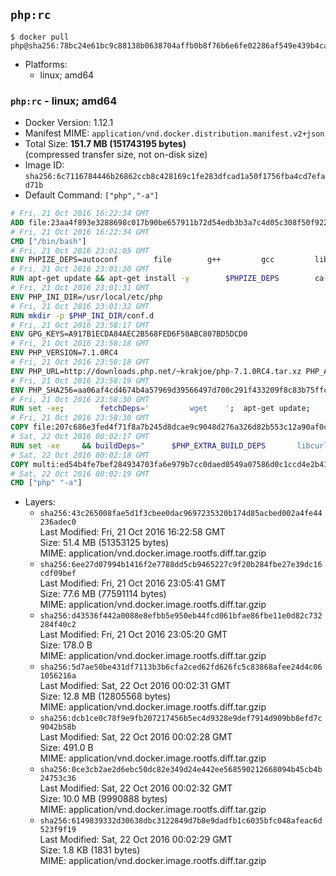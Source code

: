 ## `php:rc`

```console
$ docker pull php@sha256:78bc24e61bc9c88138b0638704affb0b8f76b6e6fe02286af549e439b4ca677d
```

-	Platforms:
	-	linux; amd64

### `php:rc` - linux; amd64

-	Docker Version: 1.12.1
-	Manifest MIME: `application/vnd.docker.distribution.manifest.v2+json`
-	Total Size: **151.7 MB (151743195 bytes)**  
	(compressed transfer size, not on-disk size)
-	Image ID: `sha256:6c7116784446b26862ccb8c428169c1fe283dfcad1a50f1756fba4cd7efad71b`
-	Default Command: `["php","-a"]`

```dockerfile
# Fri, 21 Oct 2016 16:22:34 GMT
ADD file:23aa4f893e3288698c017b90be657911b72d54edb3b3a7c4d05c308f50f9228f in / 
# Fri, 21 Oct 2016 16:22:34 GMT
CMD ["/bin/bash"]
# Fri, 21 Oct 2016 23:01:05 GMT
ENV PHPIZE_DEPS=autoconf 		file 		g++ 		gcc 		libc-dev 		make 		pkg-config 		re2c
# Fri, 21 Oct 2016 23:01:30 GMT
RUN apt-get update && apt-get install -y 		$PHPIZE_DEPS 		ca-certificates 		curl 		libedit2 		libsqlite3-0 		libxml2 		xz-utils 	--no-install-recommends && rm -r /var/lib/apt/lists/*
# Fri, 21 Oct 2016 23:01:31 GMT
ENV PHP_INI_DIR=/usr/local/etc/php
# Fri, 21 Oct 2016 23:01:32 GMT
RUN mkdir -p $PHP_INI_DIR/conf.d
# Fri, 21 Oct 2016 23:58:17 GMT
ENV GPG_KEYS=A917B1ECDA84AEC2B568FED6F50ABC807BD5DCD0
# Fri, 21 Oct 2016 23:58:18 GMT
ENV PHP_VERSION=7.1.0RC4
# Fri, 21 Oct 2016 23:58:18 GMT
ENV PHP_URL=http://downloads.php.net/~krakjoe/php-7.1.0RC4.tar.xz PHP_ASC_URL=
# Fri, 21 Oct 2016 23:58:19 GMT
ENV PHP_SHA256=aa06af4cd4674b4a57969d39566497d700c291f433209f8c83b75ffc1128d258 PHP_MD5=3493df23aa02af833198df94227cb6d9
# Fri, 21 Oct 2016 23:58:30 GMT
RUN set -xe; 		fetchDeps=' 		wget 	'; 	apt-get update; 	apt-get install -y --no-install-recommends $fetchDeps; 	rm -rf /var/lib/apt/lists/*; 		mkdir -p /usr/src; 	cd /usr/src; 		wget -O php.tar.xz "$PHP_URL"; 		if [ -n "$PHP_SHA256" ]; then 		echo "$PHP_SHA256 *php.tar.xz" | sha256sum -c -; 	fi; 	if [ -n "$PHP_MD5" ]; then 		echo "$PHP_MD5 *php.tar.xz" | md5sum -c -; 	fi; 		if [ -n "$PHP_ASC_URL" ]; then 		wget -O php.tar.xz.asc "$PHP_ASC_URL"; 		export GNUPGHOME="$(mktemp -d)"; 		for key in $GPG_KEYS; do 			gpg --keyserver ha.pool.sks-keyservers.net --recv-keys "$key"; 		done; 		gpg --batch --verify php.tar.xz.asc php.tar.xz; 		rm -r "$GNUPGHOME"; 	fi; 		apt-get purge -y --auto-remove $fetchDeps
# Fri, 21 Oct 2016 23:58:30 GMT
COPY file:207c686e3fed4f71f8a7b245d8dcae9c9048d276a326d82b553c12a90af0c0ca in /usr/local/bin/ 
# Sat, 22 Oct 2016 00:02:17 GMT
RUN set -xe 	&& buildDeps=" 		$PHP_EXTRA_BUILD_DEPS 		libcurl4-openssl-dev 		libedit-dev 		libsqlite3-dev 		libssl-dev 		libxml2-dev 	" 	&& apt-get update && apt-get install -y $buildDeps --no-install-recommends && rm -rf /var/lib/apt/lists/* 		&& docker-php-source extract 	&& cd /usr/src/php 	&& ./configure 		--with-config-file-path="$PHP_INI_DIR" 		--with-config-file-scan-dir="$PHP_INI_DIR/conf.d" 				--disable-cgi 				--enable-ftp 		--enable-mbstring 		--enable-mysqlnd 				--with-curl 		--with-libedit 		--with-openssl 		--with-zlib 				$PHP_EXTRA_CONFIGURE_ARGS 	&& make -j "$(nproc)" 	&& make install 	&& { find /usr/local/bin /usr/local/sbin -type f -executable -exec strip --strip-all '{}' + || true; } 	&& make clean 	&& docker-php-source delete 		&& apt-get purge -y --auto-remove -o APT::AutoRemove::RecommendsImportant=false $buildDeps
# Sat, 22 Oct 2016 00:02:18 GMT
COPY multi:ed54b4fe7bef284934703fa6e979b7cc0daed0549a07586d0c1ccd4e2b41884a in /usr/local/bin/ 
# Sat, 22 Oct 2016 00:02:19 GMT
CMD ["php" "-a"]
```

-	Layers:
	-	`sha256:43c265008fae5d1f3cbee0dac9697235320b174d85acbed002a4fe44236adec0`  
		Last Modified: Fri, 21 Oct 2016 16:22:58 GMT  
		Size: 51.4 MB (51353125 bytes)  
		MIME: application/vnd.docker.image.rootfs.diff.tar.gzip
	-	`sha256:6ee27d07994b1416f2e7788dd5cb9465227c9f20b284fbe27e39dc16cdf09bef`  
		Last Modified: Fri, 21 Oct 2016 23:05:41 GMT  
		Size: 77.6 MB (77591114 bytes)  
		MIME: application/vnd.docker.image.rootfs.diff.tar.gzip
	-	`sha256:d43536f442a0088e8efbb5e950eb44fcd061bfae86fbe11e0d82c732284f40c2`  
		Last Modified: Fri, 21 Oct 2016 23:05:20 GMT  
		Size: 178.0 B  
		MIME: application/vnd.docker.image.rootfs.diff.tar.gzip
	-	`sha256:5d7ae50be431df7113b3b6cfa2ced62fd626fc5c83868afee24d4c061056216a`  
		Last Modified: Sat, 22 Oct 2016 00:02:31 GMT  
		Size: 12.8 MB (12805568 bytes)  
		MIME: application/vnd.docker.image.rootfs.diff.tar.gzip
	-	`sha256:dcb1ce0c78f9e9fb207217456b5ec4d9328e9def7914d909bb8efd7c9042b58b`  
		Last Modified: Sat, 22 Oct 2016 00:02:28 GMT  
		Size: 491.0 B  
		MIME: application/vnd.docker.image.rootfs.diff.tar.gzip
	-	`sha256:0ce3cb2ae2d6ebc50dc82e349d24e442ee568590212668094b45cb4b24753c36`  
		Last Modified: Sat, 22 Oct 2016 00:02:32 GMT  
		Size: 10.0 MB (9990888 bytes)  
		MIME: application/vnd.docker.image.rootfs.diff.tar.gzip
	-	`sha256:6149839332d30638dbc3122849d7b8e9dadfb1c6035bfc048afeac6d523f9f19`  
		Last Modified: Sat, 22 Oct 2016 00:02:29 GMT  
		Size: 1.8 KB (1831 bytes)  
		MIME: application/vnd.docker.image.rootfs.diff.tar.gzip
